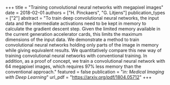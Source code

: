 +++
title = "Training convolutional neural networks with megapixel images"
date = 2018-02-01
authors = ["H. Pinckaers", "G. Litjens"]
publication_types = ["2"]
abstract = "To train deep convolutional neural networks, the input data and the intermediate activations need to be kept in memory to calculate the gradient descent step. Given the limited memory available in the current generation accelerator cards, this limits the maximum dimensions of the input data. We demonstrate a method to train convolutional neural networks holding only parts of the image in memory while giving equivalent results. We quantitatively compare this new way of training convolutional neural networks with conventional training. In addition, as a proof of concept, we train a convolutional neural network with 64 megapixel images, which requires 97% less memory than the conventional approach."
featured = false
publication = "*in: Medical Imaging with Deep Learning*"
url_pdf = "https://arxiv.org/pdf/1804.05712"
+++

